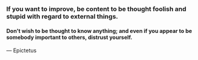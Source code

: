 ### If you want to improve, be content to be thought foolish and stupid with regard to external things. 

#### Don't wish to be thought to know anything; and even if you appear to be somebody important to others, distrust yourself.

— Epictetus
